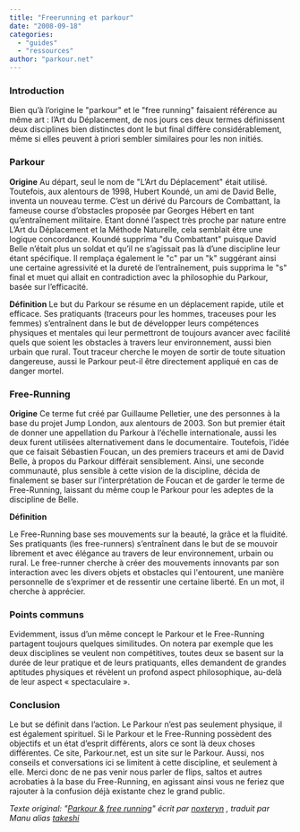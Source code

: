 ```yaml
---
title: "Freerunning et parkour"
date: "2008-09-18"
categories: 
  - "guides"
  - "ressources"
author: "parkour.net"
---
```


### Introduction

Bien qu’à l’origine le "parkour" et le "free running" faisaient référence au même art : l’Art du Déplacement, de nos jours ces deux termes définissent deux disciplines bien distinctes dont le but final diffère considérablement, même si elles peuvent à priori sembler similaires pour les non initiés.

### Parkour

**Origine** Au départ, seul le nom de "L’Art du Déplacement" était utilisé. Toutefois, aux alentours de 1998, Hubert Koundé, un ami de David Belle, inventa un nouveau terme. C’est un dérivé du Parcours de Combattant, la fameuse course d’obstacles proposée par Georges Hébert en tant qu’entraînement militaire. Etant donné l’aspect très proche par nature entre L’Art du Déplacement et la Méthode Naturelle, cela semblait être une logique concordance. Koundé supprima "du Combattant" puisque David Belle n’était plus un soldat et qu’il ne s’agissait pas là d’une discipline leur étant spécifique. Il remplaça également le "c" par un "k" suggérant ainsi une certaine agressivité et la dureté de l’entraînement, puis supprima le "s" final et muet qui allait en contradiction avec la philosophie du Parkour, basée sur l’efficacité.

**Définition** Le but du Parkour se résume en un déplacement rapide, utile et efficace. Ses pratiquants (traceurs pour les hommes, traceuses pour les femmes) s’entraînent dans le but de développer leurs compétences physiques et mentales qui leur permettront de toujours avancer avec facilité quels que soient les obstacles à travers leur environnement, aussi bien urbain que rural. Tout traceur cherche le moyen de sortir de toute situation dangereuse, aussi le Parkour peut-il être directement appliqué en cas de danger mortel.

### Free-Running

**Origine** Ce terme fut créé par Guillaume Pelletier, une des personnes à la base du projet Jump London, aux alentours de 2003. Son but premier était de donner une appellation du Parkour à l’échelle internationale, aussi les deux furent utilisées alternativement dans le documentaire. Toutefois, l’idée que ce faisait Sébastien Foucan, un des premiers traceurs et ami de David Belle, à propos du Parkour différait sensiblement. Ainsi, une seconde communauté, plus sensible à cette vision de la discipline, décida de finalement se baser sur l’interprétation de Foucan et de garder le terme de Free-Running, laissant du même coup le Parkour pour les adeptes de la discipline de Belle.

**Définition**

Le Free-Running base ses mouvements sur la beauté, la grâce et la fluidité. Ses pratiquants (les free-runners) s’entraînent dans le but de se mouvoir librement et avec élégance au travers de leur environnement, urbain ou rural. Le free-runner cherche à créer des mouvements innovants par son interaction avec les divers objets et obstacles qui l'entourent, une manière personnelle de s’exprimer et de ressentir une certaine liberté. En un mot, il cherche à apprécier.

### Points communs

Evidemment, issus d’un même concept le Parkour et le Free-Running partagent toujours quelques similitudes. On notera par exemple que les deux disciplines se veulent non compétitives, toutes deux se basent sur la durée de leur pratique et de leurs pratiquants, elles demandent de grandes aptitudes physiques et révèlent un profond aspect philosophique, au-delà de leur aspect « spectaculaire ».

### Conclusion

Le but se définit dans l’action. Le Parkour n’est pas seulement physique, il est également spirituel. Si le Parkour et le Free-Running possèdent des objectifs et un état d’esprit différents, alors ce sont là deux choses différentes. Ce site, Parkour.net, est un site sur le Parkour. Aussi, nos conseils et conversations ici se limitent à cette discipline, et seulement à elle. Merci donc de ne pas venir nous parler de flips, saltos et autres acrobaties à la base du Free-Running, en agissant ainsi vous ne feriez que rajouter à la confusion déjà existante chez le grand public.

_Texte original: "[Parkour & free running](http://parkour.net/Parkour-and-Free-Running-t181.html)" écrit par [noxteryn](http://parkour.net/noxteryn-m26.html) , traduit par Manu alias_ [_takeshi_](http://parkour.net/takeshi-m20.html)
